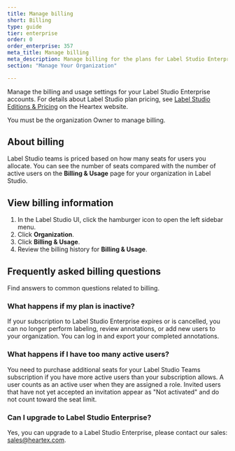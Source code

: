 ```yaml
---
title: Manage billing 
short: Billing
type: guide
tier: enterprise
order: 0
order_enterprise: 357
meta_title: Manage billing
meta_description: Manage billing for the plans for Label Studio Enterprise and Teams, monitor your license usage, and explore the small business options with Label Studio Teams and the larger organization options with Label Studio Enterprise.  
section: "Manage Your Organization"

---
```


Manage the billing and usage settings for your Label Studio Enterprise accounts. For details about Label Studio plan pricing, see [Label Studio Editions & Pricing](https://heartex.com/pricing) on the Heartex website. 

You must be the organization Owner to manage billing.


## About billing 

Label Studio teams is priced based on how many seats for users you allocate. You can see the number of seats compared with the number of active users on the **Billing & Usage** page for your organization in Label Studio. 


## View billing information 

1. In the Label Studio UI, click the hamburger icon to open the left sidebar menu.
2. Click **Organization**.
3. Click **Billing & Usage**.
4. Review the billing history for **Billing & Usage**. 


## Frequently asked billing questions

Find answers to common questions related to billing. 

### What happens if my plan is inactive?

If your subscription to Label Studio Enterprise expires or is cancelled, you can no longer perform labeling, review annotations, or add new users to your organization. You can log in and export your completed annotations. 

### What happens if I have too many active users?

You need to purchase additional seats for your Label Studio Teams subscription if you have more active users than your subscription allows. A user counts as an active user when they are assigned a role. Invited users that have not yet accepted an invitation appear as "Not activated" and do not count toward the seat limit.

### Can I upgrade to Label Studio Enterprise?

Yes, you can upgrade to a Label Studio Enterprise, please contact our sales: sales@heartex.com.
